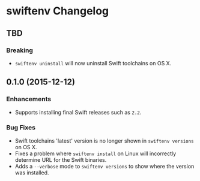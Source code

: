 # swiftenv Changelog

## TBD

### Breaking

- `swiftenv uninstall` will now uninstall Swift toolchains on OS X.


## 0.1.0 (2015-12-12)

### Enhancements

- Supports installing final Swift releases such as `2.2`.

### Bug Fixes

- Swift toolchains 'latest' version is no longer shown in `swiftenv versions`
  on OS X.
- Fixes a problem where `swiftenv install` on Linux will incorrectly
  determine URL for the Swift binaries.
- Adds a `--verbose` mode to `swiftenv versions` to show where the version was
  installed.
